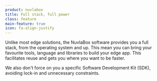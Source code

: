 ```yaml
---
product: nuvlabox
title: Full stack, full power
class: feature
main-feature: true
icon: fa-align-justify
---
```


Unlike most edge solutions, the NuvlaBox software provides you a full stack, from the operating system and up. This mean you can bring your favourite tools, language and libraries to build your edge app. This facilitates reuse and gets you where you want to be faster.

We also don't force on you a specific Software Development Kit (SDK), avoiding lock-in and unnecessary constraints.